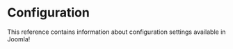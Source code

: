 Configuration
=============

This reference contains information about configuration settings available in Joomla!
